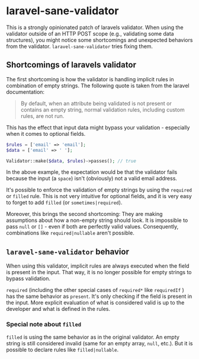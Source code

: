# laravel-sane-validator
This is a strongly opinionated patch of laravels validator. When using the validator outside 
of an HTTP POST scope (e.g., validating some data structures), you might notice some 
shortcomings and unexpected behaviors from the validator. `laravel-sane-validator` tries 
fixing them.

## Shortcomings of laravels validator

The first shortcoming is how the validator is handling implicit rules in combination of empty
strings. The following quote is taken from the laravel documentation:

> By default, when an attribute being validated is not present or contains an empty string, 
> normal validation rules, including custom rules, are not run.

This has the effect that input data might bypass your validation - especially when it comes
to optional fields. 
```php
$rules = ['email' => 'email'];
$data = ['email' => ' '];

Validator::make($data, $rules)->passes(); // true
```
In the above example, the expectation would be that the validator fails because the input (a `space`) 
isn't (obviously) not a valid email address.

It's possible to enforce the validation of empty strings by using the `required` or `filled` rule. This is
not very intuitive for optional fields, and it is very easy to forget to add `filled` (or `sometimes|required`).

Moreover, this brings the second shortcoming: They are making assumptions about how a non-empty string should 
look. It is impossible to pass `null` or `[]` - even if both are perfectly valid values.
Consequently, combinations like `required|nullable` aren't possible.

## `laravel-sane-validator` behavior

When using this validator, implicit rules are always executed when the field is present in the input.
That way, it is no longer possible for empty strings to bypass validation.

`required` (including the other special cases of `required*` like `requiredIf` ) has the same behavior 
as `present`. It's only checking if the field is present in the input. More explicit evaluation of what is
considered valid is up to the developer and what is defined in the rules.

### Special note about `filled`
`filled` is using the same behavior as in the original validator. An empty string is still considered
invalid (same for an empty array, `null`, etc.). But it is possible to declare rules like `filled|nullable`.
